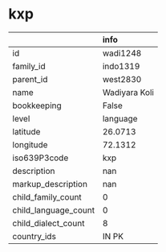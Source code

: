 # kxp
|                      | info          |
|:---------------------|:--------------|
| id                   | wadi1248      |
| family_id            | indo1319      |
| parent_id            | west2830      |
| name                 | Wadiyara Koli |
| bookkeeping          | False         |
| level                | language      |
| latitude             | 26.0713       |
| longitude            | 72.1312       |
| iso639P3code         | kxp           |
| description          | nan           |
| markup_description   | nan           |
| child_family_count   | 0             |
| child_language_count | 0             |
| child_dialect_count  | 8             |
| country_ids          | IN PK         |